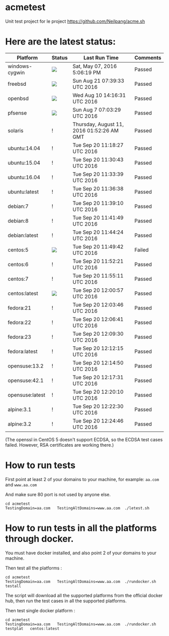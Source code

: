 # acmetest
Unit test project for le project https://github.com/Neilpang/acme.sh



# Here are the latest status:

| Platform | Status| Last Run Time| Comments|
-----------|-------|--------------|---------|
|windows-cygwin| ![](https://cdn.rawgit.com/Neilpang/letest/master/status/windows-cygwin.svg?1462640779)| Sat, May 07, 2016  5:06:19 PM| Passed |
|freebsd| ![](https://cdn.rawgit.com/Neilpang/letest/master/status/freebsd.svg?1471765173)| Sun Aug 21 07:39:33 UTC 2016| Passed |
|openbsd| ![](https://cdn.rawgit.com/Neilpang/letest/master/status/openbsd.svg?1470838591)| Wed Aug 10 14:16:31 UTC 2016| Passed |
|pfsense| ![](https://cdn.rawgit.com/Neilpang/letest/master/status/pfsense.svg?1470553409)| Sun Aug  7 07:03:29 UTC 2016| Passed |
|solaris| \![](https://cdn.rawgit.com/Neilpang/letest/master/status/solaris.svg?1470880346)| Thursday, August 11, 2016 01:52:26 AM GMT| Passed |
|ubuntu:14.04| \![](https://cdn.rawgit.com/Neilpang/letest/master/status/ubuntu-14.04.svg?1474370307)| Tue Sep 20 11:18:27 UTC 2016| Passed |
|ubuntu:15.04| \![](https://cdn.rawgit.com/Neilpang/letest/master/status/ubuntu-15.04.svg?1474371043)| Tue Sep 20 11:30:43 UTC 2016| Passed |
|ubuntu:16.04| \![](https://cdn.rawgit.com/Neilpang/letest/master/status/ubuntu-16.04.svg?1474371219)| Tue Sep 20 11:33:39 UTC 2016| Passed |
|ubuntu:latest| \![](https://cdn.rawgit.com/Neilpang/letest/master/status/ubuntu-latest.svg?1474371398)| Tue Sep 20 11:36:38 UTC 2016| Passed |
|debian:7| \![](https://cdn.rawgit.com/Neilpang/letest/master/status/debian-7.svg?1474371550)| Tue Sep 20 11:39:10 UTC 2016| Passed |
|debian:8| \![](https://cdn.rawgit.com/Neilpang/letest/master/status/debian-8.svg?1474371709)| Tue Sep 20 11:41:49 UTC 2016| Passed |
|debian:latest| \![](https://cdn.rawgit.com/Neilpang/letest/master/status/debian-latest.svg?1474371864)| Tue Sep 20 11:44:24 UTC 2016| Passed |
|centos:5| ![](https://cdn.rawgit.com/Neilpang/letest/master/status/centos-5.svg?1474372182)| Tue Sep 20 11:49:42 UTC 2016| Failed |
|centos:6| \![](https://cdn.rawgit.com/Neilpang/letest/master/status/centos-6.svg?1474372341)| Tue Sep 20 11:52:21 UTC 2016| Passed |
|centos:7| \![](https://cdn.rawgit.com/Neilpang/letest/master/status/centos-7.svg?1474372511)| Tue Sep 20 11:55:11 UTC 2016| Passed |
|centos:latest| ![](https://cdn.rawgit.com/Neilpang/letest/master/status/centos-latest.svg?1474372857)| Tue Sep 20 12:00:57 UTC 2016| Passed |
|fedora:21| \![](https://cdn.rawgit.com/Neilpang/letest/master/status/fedora-21.svg?1474373026)| Tue Sep 20 12:03:46 UTC 2016| Passed |
|fedora:22| \![](https://cdn.rawgit.com/Neilpang/letest/master/status/fedora-22.svg?1474373201)| Tue Sep 20 12:06:41 UTC 2016| Passed |
|fedora:23| \![](https://cdn.rawgit.com/Neilpang/letest/master/status/fedora-23.svg?1474373370)| Tue Sep 20 12:09:30 UTC 2016| Passed |
|fedora:latest| \![](https://cdn.rawgit.com/Neilpang/letest/master/status/fedora-latest.svg?1474373535)| Tue Sep 20 12:12:15 UTC 2016| Passed |
|opensuse:13.2| \![](https://cdn.rawgit.com/Neilpang/letest/master/status/opensuse-13.2.svg?1474373690)| Tue Sep 20 12:14:50 UTC 2016| Passed |
|opensuse:42.1| \![](https://cdn.rawgit.com/Neilpang/letest/master/status/opensuse-42.1.svg?1474373851)| Tue Sep 20 12:17:31 UTC 2016| Passed |
|opensuse:latest| \![](https://cdn.rawgit.com/Neilpang/letest/master/status/opensuse-latest.svg?1474374010)| Tue Sep 20 12:20:10 UTC 2016| Passed |
|alpine:3.1| \![](https://cdn.rawgit.com/Neilpang/letest/master/status/alpine-3.1.svg?1474374150)| Tue Sep 20 12:22:30 UTC 2016| Passed |
|alpine:3.2| \![](https://cdn.rawgit.com/Neilpang/letest/master/status/alpine-3.2.svg?1474374286)| Tue Sep 20 12:24:46 UTC 2016| Passed |
(The openssl in CentOS 5 doesn't support ECDSA, so the ECDSA test cases failed. However, RSA certificates are working there.)

# How to run tests

First point at least 2 of your domains to your machine, 
for example: `aa.com` and `www.aa.com`

And make sure 80 port is not used by anyone else.

```
cd acmetest
TestingDomain=aa.com   TestingAltDomains=www.aa.com  ./letest.sh
```

# How to run tests in all the platforms through docker.

You must have docker installed, and also point 2 of your domains to your machine.

Then test all the platforms :

```
cd acmetest
TestingDomain=aa.com   TestingAltDomains=www.aa.com  ./rundocker.sh  testall
```

The script will download all the supported platforms from the official docker hub, then run the test cases in all the supported platforms.

Then test single docker platform :

```
cd acmetest
TestingDomain=aa.com   TestingAltDomains=www.aa.com  ./rundocker.sh  testplat   centos:latest
```









